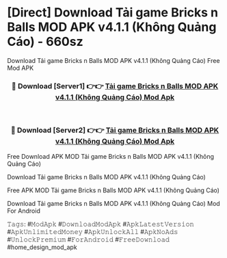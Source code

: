 # [Direct] Download Tải game Bricks n Balls MOD APK v4.1.1 (Không Quảng Cáo) - 660sz
Download Tải game Bricks n Balls MOD APK v4.1.1 (Không Quảng Cáo) Free Mod APK

<div align="center">
<h3>🔴 Download [Server1] 👉👉 <a href="https://apk-comot.site?title=Tải_game_Bricks_n_Balls_MOD_APK_v4.1.1_(Không_Quảng_Cáo)">Tải game Bricks n Balls MOD APK v4.1.1 (Không Quảng Cáo) Mod Apk</a></h3><br>

<h3>🔴 Download [Server2] 👉👉 <a href="https://apk-comot.site?title=Tải_game_Bricks_n_Balls_MOD_APK_v4.1.1_(Không_Quảng_Cáo)">Tải game Bricks n Balls MOD APK v4.1.1 (Không Quảng Cáo) Mod Apk</a></h3>
</div>


Free Download APK MOD Tải game Bricks n Balls MOD APK v4.1.1 (Không Quảng Cáo)

Download Tải game Bricks n Balls MOD APK v4.1.1 (Không Quảng Cáo) 

Free APK MOD Tải game Bricks n Balls MOD APK v4.1.1 (Không Quảng Cáo) 

Download Tải game Bricks n Balls MOD APK v4.1.1 (Không Quảng Cáo) Mod For Android

𝚃𝚊𝚐𝚜: #𝙼𝚘𝚍𝙰𝚙𝚔 #𝙳𝚘𝚠𝚗𝚕𝚘𝚊𝚍𝙼𝚘𝚍𝙰𝚙𝚔 #𝙰𝚙𝚔𝙻𝚊𝚝𝚎𝚜𝚝𝚅𝚎𝚛𝚜𝚒𝚘𝚗 #𝙰𝚙𝚔𝚄𝚗𝚕𝚒𝚖𝚒𝚝𝚎𝚍𝙼𝚘𝚗𝚎𝚢 #𝙰𝚙𝚔𝚄𝚗𝚕𝚘𝚌𝚔𝙰𝚕𝚕 #𝙰𝚙𝚔𝙽𝚘𝙰𝚍𝚜 #𝚄𝚗𝚕𝚘𝚌𝚔𝙿𝚛𝚎𝚖𝚒𝚞𝚖 #𝙵𝚘𝚛𝙰𝚗𝚍𝚛𝚘𝚒𝚍 #𝙵𝚛𝚎𝚎𝙳𝚘𝚠𝚗𝚕𝚘𝚊𝚍 #home_design_mod_apk